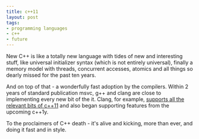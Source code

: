 ```yaml
--- 
title: c++11
layout: post
tags:
- programming languages
- c++
- future
---
```

New C++ is like a totally new language with tides of new and interesting stuff, like universal initializer syntax (which is not entirely universal), finally a memory model with threads, concurrent accesses, atomics and all things so dearly missed for the past ten years.

And on top of that - a wonderfully fast adoption by the compilers. Within 2 years of standard publication msvc, g++ and clang are close to implementing every new bit of the it. Clang, for example, [supports all the relevant bits of c++11](http://clang.llvm.org/cxx_status.html) and also began supporting features from the upcoming c++1y.

To the proclaimers of C++ death - it's alive and kicking, more than ever, and doing it fast and in style.
